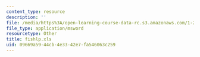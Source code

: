 ```yaml
---
content_type: resource
description: ''
file: /media/https%3A/open-learning-course-data-rc.s3.amazonaws.com/1-224j-carrier-systems-fall-2003/09669a5944cb4e3342e7fa546063c259_fishlp.xls
file_type: application/msword
resourcetype: Other
title: fishlp.xls
uid: 09669a59-44cb-4e33-42e7-fa546063c259
---
```

